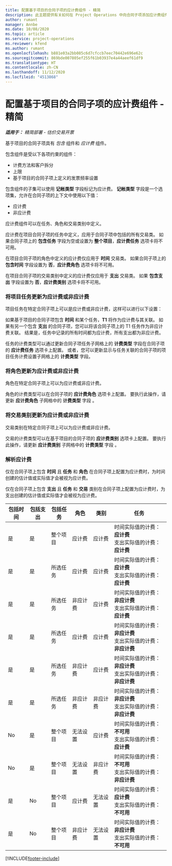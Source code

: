 ```yaml
---
title: 配置基于项目的合同子项的应计费组件 - 精简
description: 此主题提供有关如何在 Project Operations 中向合同子项添加应计费组件的信息。
author: rumant
manager: Annbe
ms.date: 10/08/2020
ms.topic: article
ms.service: project-operations
ms.reviewer: kfend
ms.author: rumant
ms.openlocfilehash: b881e03a2bb085c6d7cfccb7eec70442e696e62c
ms.sourcegitcommit: 869bde007805ef255f61b03937e4a44aeef61df9
ms.translationtype: HT
ms.contentlocale: zh-CN
ms.lasthandoff: 11/12/2020
ms.locfileid: "4513868"
---
```

# <a name="configure-chargeable-components-of-a-project-based-contract-line---lite"></a>配置基于项目的合同子项的应计费组件 - 精简

_**适用于：** 精简部署 - 估价交易开票_

基于项目的合同子项具有 *包含* 组件和 *应计费* 组件。

包含组件是受以下各项约束的组件：

  - 计费方法和客户拆分
  - 上限 
  - 基于项目的合同子项上定义的发票频率设置

包含组件的子集可以使用 **记帐类型** 字段标记为应计费。 **记帐类型** 字段是一个选项集，允许在合同子项的上下文中使用以下值：

  - 应计费
  - 非应计费

应计费组件可以在任务、角色和交易类别中定义。

应计费在项目合同子项的任务中定义，应用于合同子项中包括的所有交易类。 如果合同子项上的 **包含任务** 字段为空或设置为 **整个项目**，**应计费任务** 选项卡将不可用。

在项目合同子项的角色中定义的应计费仅应用于 **时间** 交易类。 如果合同子项上的 **包含时间** 字段设置为 **否**，**应计费角色** 选项卡将不可用。

在项目合同子项的交易类别中定义的应计费仅应用于 **支出** 交易类。 如果 **包含支出** 字段设置为 **否**，**应计费类别** 选项卡将不可用。

### <a name="update-a-project-task-as-chargeable-or-non-chargeable"></a>将项目任务更新为应计费或非应计费

项目任务在特定合同子项上可以是应计费或非应计费，这样可以进行以下设置：

如果基于项目的合同子项包含 **时间** 和某个任务，**T1** 将作为应计费与其关联。 如果有另一个包含 **支出** 的合同子项，您可以将该合同子项上的 T1 任务作为非应计费关联。 结果是，任务中记录的所有时间都为应计费，所有支出都为非应计费。

任务的计费类型可以通过更新合同子项任务子网格上的 **计费类型** 字段在合同子项的 **应计费任务** 选项卡上配置。 或者，您可以更新显示与任务关联的合同子项的项目任务计费设置子网格上的 **计费类型** 字段。

### <a name="update-a-role-as-chargeable-or-non-chargeable"></a>将角色更新为应计费或非应计费

角色在特定合同子项上可以为应计费或非应计费。

角色的计费类型可以在合同子项的 **应计费角色** 选项卡上配置。 要执行此操作，请更新 **应计费角色** 子网格中的 **计费类型** 字段 。

### <a name="update-a-transaction-category-as-chargeable-or-non-chargeable"></a>将交易类别更新为应计费或非应计费

交易类别在特定合同子项上可以为应计费或非应计费。

交易的计费类型可以在基于项目的合同子项的 **应计费类别** 选项卡上配置。 要执行此操作，请更新 **应计费类别** 子网格中的 **计费类型** 字段 。

### <a name="resolve-chargeability"></a>解析应计费

仅在合同子项上包含 **时间** 且 **任务** 和 **角色** 在合同子项上配置为应计费时，为时间创建的估计值或实际值才会被视为应计费。

仅在合同子项上包含 **支出** 且 **任务** 和 **交易** 类别在合同子项上配置为应计费时，为支出创建的估计值或实际值才会被视为应计费。


| 包括时间 | 包括支出 | 包括任务 | 角色           | 类别       | 任务                                                                                                      |
|---------------|------------------|----------------|----------------|----------------|-----------------------------------------------------------------------------------------------------------|
| 是           | 是              | 整个项目 | 应计费     | 应计费     | 时间实际值的计费：**应计费** </br> 支出实际值的计费：**应计费**           |
| 是           | 是              | 所选任务 | 应计费     | 应计费     | 时间实际值的计费：**应计费** </br> 支出实际值的计费：**应计费**           |
| 是           | 是              | 所选任务 | 非应计费 | 应计费     | 时间实际值的计费：**非应计费** </br> 支出实际值的计费：**应计费**       |
| 是           | 是              | 所选任务 | 应计费     | 应计费     | 时间实际值的计费：**非应计费** </br> 支出实际值的计费：**非应计费** |
| 是           | 是              | 所选任务 | 非应计费 | 应计费     | 时间实际值的计费：**非应计费** </br> 支出实际值的计费：**非应计费** |
| 是           | 是              | 所选任务 | 非应计费 | 非应计费 | 时间实际值的计费：**非应计费** </br> 支出实际值的计费：**非应计费** |
| No            | 是              | 整个项目 | 无法设置   | 应计费     | 时间实际值的计费：**不可用**</br>支出实际值的计费：**应计费**          |
| No            | 是              | 整个项目 | 无法设置   | 非应计费 | 时间实际值的计费：**不可用**</br> 支出实际值的计费：**非应计费**     |
| 是           | No               | 整个项目 | 应计费     | 无法设置   | 时间实际值的计费：**应计费** </br> 支出实际值的计费：**不可用**        |
| 是           | No               | 整个项目 | 非应计费 | 无法设置   | 时间实际值的计费：**非应计费** </br>支出实际值的计费：**不可用**   |


[!INCLUDE[footer-include](../../includes/footer-banner.md)]